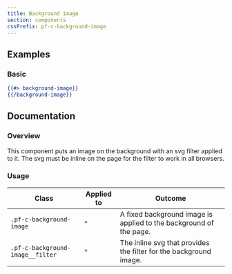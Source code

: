 ```yaml
---
title: Background image
section: components
cssPrefix: pf-c-background-image
---
```


## Examples
### Basic
```hbs isFullscreen
{{#> background-image}}
{{/background-image}}
```

## Documentation
### Overview
This component puts an image on the background with an svg filter applied to it. The svg must be inline on the page for the filter to work in all browsers.

### Usage
| Class | Applied to | Outcome |
| -- | -- | -- |
| `.pf-c-background-image` | `*` |  A fixed background image is applied to the background of the page. |
| `.pf-c-background-image__filter` | `*` |  The inline svg that provides the filter for the background image. |
